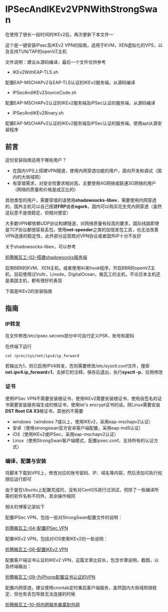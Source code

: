 # IPSecAndIKEv2VPNWithStrongSwan

在使用了很长一段时间的IKEv2后，再次更新下本文件～

这个是一键安装IPsec及IKEv2 VPN的指南，适用于KVM，XEN虚拟化的VPS，以及支持TUN/TAP的openVZ主机

文件说明：建议从源码编译，最后一个文件仅供参考
 
* IKEv2WithEAP-TLS.sh        

配置EAP-MSCHAPv2与EAP-TLS认证的IKEv2服务端，从源码编译

* IPSecAndIKEv2SourceCode.sh

配置EAP-MSCHAPv2认证的IKEv2服务端及IPSec认证的服务端，从源码编译

 * IPSecAndIKEv2Binary.sh     

配置EAP-MSCHAPv2认证的IKEv2服务端及IPSec认证的服务端，使用apt从源安装程序

## 前言
这份安装指南适用于哪些用户？

* 在国内VPS上搭建VPN隧道，使用内网穿透功能的用户，面向开发和调试（国内的大局域网）
* 有穿墙需求，对安全性要求相对高，主要使用4G网络或联通3G网络的用户（网络的质量和价格是成正比的）

其他类型的用户，需要穿墙的请使用**shadowsocks-libev**，需要使用内网穿透的，国外主机可以自己搭建**FRP**或者**ngork**，国内可以购买花生壳内网穿透（虽然这玩意不是很稳定，但相对便宜）

大多数VPN都依赖UDP协议构建隧道，对网络质量有较高的要求，国际线路即使是TCP协议都很容易丢包，使用**net-speeder**之类的加倍发包工具，也无法改善VPN连接的稳定性，此外部分运营商对VPN协议或者国外IP十分不友好

关于shadowsocks-libev，可以参考

[折腾搬瓦工–02–搭建shadowsocks服务端](https://wbuntu.com/?p=44)

启用BBR的KVM、XEN主机，或者使用lkl来hook程序，开启BBR的openVZ主机，目前使用过Vultr，Linode，DigitalOcean，搬瓦工的主机，不论日本主机还是美国主机，都有很好的表现

下面是IKEv2的安装指南

## 指南

### IP转发
在文件修改/etc/ipsec.secrets部分中可自行定义PSK、账号和密码

在终端下运行

    cat /proc/sys/net/ipv4/ip_forward

若输出为1，则已启用IPV4转发，否则需要修改/etc/sysctl.conf文件，搜索**net.ipv4.ip_forward=1**，去掉它的注释，保存后退出，执行**sysctl -p**，应用修改

### 证书
使用IPSec VPN不需要安装根证书，使用IKEv2需要安装根证书，使用自签名的证书需要安装服务端生成的根证书，使用let's encrypt证书的话，除Linux需要安装**DST Root CA X3**根证书，其他的不需要

 * windows（windows 7或以上，使用IKEv2，采用eap-mschapv2认证）
 * 安卓（使用strongswan官方安卓客户端配置，采用eap-md5认证）
 * iOS（使用IKEv2或IPSec，采用eap-mschapv2认证）
 * Linux（使用StrongSwan客户端模式，配置ipsec.conf，支持所有的认证方式）

### 编译，配置与安装

将脚本下载到VPS上，修改对应的账号密码、IP、域名等内容，然后添加可执行权限后运行即可

由于是在Ubuntu上配置完成的，没有对CentOS进行过测试，但除了一些编译所需的软件名称不同外，其余操作相同

相关的博客记录如下

配置IPSec VPN，包括一些对StrongSwan配置文件的说明：

[折腾搬瓦工–04–配置IPSec VPN](https://wbuntu.com/?p=224)

配置IKEv2 VPN，包括对iOS使用IKEv2的一些说明：

[折腾搬瓦工–06–配置IKEv2 VPN](https://wbuntu.com/?p=323)

配置客户端证书认证的IKEv2 VPN，这篇文章比较长，包含步骤说明，截图，以及终端输出：

[折腾搬瓦工–09–为iPhone配置证书认证的VPN](https://wbuntu.com/?p=499)

配置内网穿透，建议使用crontab定时重启客户端服务，虽然国内大局域网很稳定，但也有丢包导致无法连接的时候

[折腾搬瓦工–10–将内网服务暴露到外网](https://wbuntu.com/?p=820)

